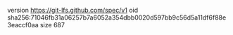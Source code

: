 version https://git-lfs.github.com/spec/v1
oid sha256:71046fb31a06257b7a6052a354dbb0020d597bb9c56d5a11df6f88e3eaccf0aa
size 687
